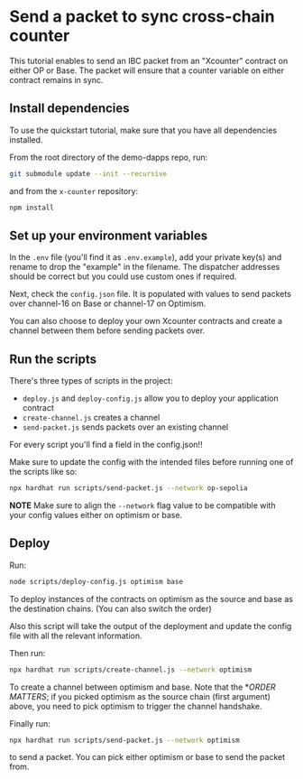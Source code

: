 # Send a packet to sync cross-chain counter

This tutorial enables to send an IBC packet from an "Xcounter" contract on either OP or Base. The packet will ensure that a counter variable on either contract remains in sync.

## Install dependencies

To use the quickstart tutorial, make sure that you have all dependencies installed.

From the root directory of the demo-dapps repo, run:
```bash
git submodule update --init --recursive
```
and from the `x-counter` repository:
```bash
npm install
```

## Set up your environment variables

In the `.env` file (you'll find it as `.env.example`), add your private key(s) and rename to drop the "example" in the filename. The dispatcher addresses should be correct but you could use custom ones if required.

Next, check the `config.json` file. It is populated with values to send packets over channel-16 on Base or channel-17 on Optimism.

You can also choose to deploy your own Xcounter contracts and create a channel between them before sending packets over.

## Run the scripts

There's three types of scripts in the project:

- `deploy.js` and `deploy-config.js` allow you to deploy your application contract
- `create-channel.js` creates a channel
- `send-packet.js` sends packets over an existing channel

For every script you'll find a field in the config.json!!

Make sure to update the config with the intended files before running one of the scripts like so:
```bash
npx hardhat run scripts/send-packet.js --network op-sepolia
```

**NOTE** Make sure to align the `--network` flag value to be compatible with your config values either on optimism or base.

## Deploy

Run:
```bash
node scripts/deploy-config.js optimism base
```

To deploy instances of the contracts on optimism as the source and base as the destination chains. (You can also switch the order)

Also this script will take the output of the deployment and update the config file with all the relevant information.

Then run:
```bash
npx hardhat run scripts/create-channel.js --network optimism
```

To create a channel between optimism and base. Note that the **ORDER MATTERS*; if you picked optimism as the source chain (first argument) above, you need to pick optimism to trigger the channel handshake.

Finally run:
```bash
npx hardhat run scripts/send-packet.js --network optimism
```
to send a packet. You can pick either optimism or base to send the packet from.



